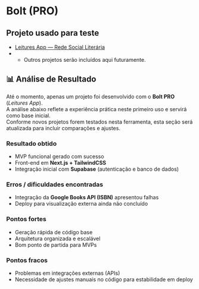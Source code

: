 # Bolt (PRO)

## Projeto usado para teste
- [Leitures App — Rede Social Literária](https://github.com/luzbelasouza/leitures-rede-social-literaria)
- - Outros projetos serão incluídos aqui futuramente.

## 📊 Análise de Resultado

Até o momento, apenas um projeto foi desenvolvido com o **Bolt PRO** (*Leitures App*).  
A análise abaixo reflete a experiência prática neste primeiro uso e servirá como base inicial.  
Conforme novos projetos forem testados nesta ferramenta, esta seção será atualizada para incluir comparações e ajustes.

### Resultado obtido
- MVP funcional gerado com sucesso  
- Front-end em **Next.js + TailwindCSS**  
- Integração inicial com **Supabase** (autenticação e banco de dados)  

### Erros / dificuldades encontradas
- Integração da **Google Books API (ISBN)** apresentou falhas  
- Deploy para visualização externa ainda não concluído  

### Pontos fortes
- Geração rápida de código base  
- Arquitetura organizada e escalável  
- Bom ponto de partida para MVPs  

### Pontos fracos
- Problemas em integrações externas (APIs)  
- Necessidade de ajustes manuais no código para estabilidade em deploy
